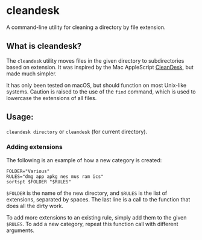 # cleandesk
A command-line utility for cleaning a directory by file extension.

## What is cleandesk?
The `cleandesk` utility moves files in the given directory to subdirectories based on extension. It was inspired by the Mac AppleScript [CleanDesk](https://www.macupdate.com/app/mac/23604/cleandesk), but made much simpler.

It has only been tested on macOS, but should function on most Unix-like systems. Caution is raised to the use of the `find` command, which is used to lowercase the extensions of all files.

## Usage:
`cleandesk directory` or `cleandesk` (for current directory).

### Adding extensions
The following is an example of how a new category is created:
```
FOLDER="Various"
RULES="dmg app apkg nes mus ram ics"
sortspt $FOLDER "$RULES"
```
`$FOLDER` is the name of the new directory, and `$RULES` is the list of extensions, separated by spaces.
The last line is a call to the function that does all the dirty work.

To add more extensions to an existing rule, simply add them to the given `$RULES`.
To add a new category, repeat this function call with different arguments.
